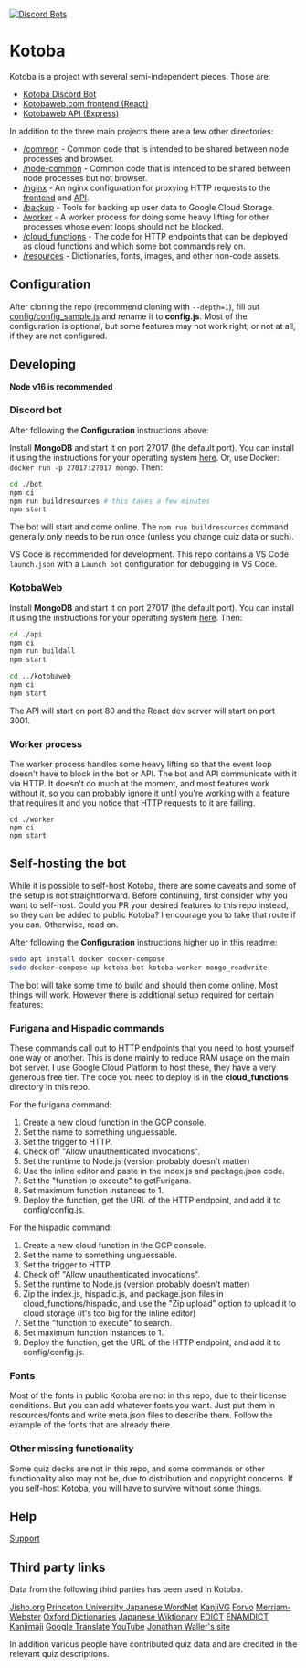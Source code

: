 [![Discord Bots](https://discordbots.org/api/widget/251239170058616833.png)](https://discordbots.org/bot/251239170058616833)

# Kotoba

Kotoba is a project with several semi-independent pieces. Those are:

* [Kotoba Discord Bot](https://github.com/mistval/kotoba/tree/master/bot)
* [Kotobaweb.com frontend (React)](https://github.com/mistval/kotoba/tree/master/kotobaweb)
* [Kotobaweb API (Express)](https://github.com/mistval/kotoba/tree/master/api)

In addition to the three main projects there are a few other directories:

* [/common](https://github.com/mistval/kotoba/tree/master/common) - Common code that is intended to be shared between node processes and browser.
* [/node-common](https://github.com/mistval/kotoba/tree/master/node-common) - Common code that is intended to be shared between node processes but not browser.
* [/nginx](https://github.com/mistval/kotoba/tree/master/nginx) - An nginx configuration for proxying HTTP requests to the [frontend](https://github.com/mistval/kotoba/tree/master/kotobaweb) and [API](https://github.com/mistval/kotoba/tree/master/api).
* [/backup](https://github.com/mistval/kotoba/tree/master/backup) - Tools for backing up user data to Google Cloud Storage.
* [/worker](https://github.com/mistval/kotoba/tree/master/worker) - A worker process for doing some heavy lifting for other processes whose event loops should not be blocked.
* [/cloud_functions](https://github.com/mistval/kotoba/tree/master/cloud_functions) - The code for HTTP endpoints that can be deployed as cloud functions and which some bot commands rely on.
* [/resources](https://github.com/mistval/kotoba/tree/master/resources) - Dictionaries, fonts, images, and other non-code assets.

## Configuration

After cloning the repo (recommend cloning with `--depth=1`), fill out [config/config_sample.js](https://github.com/mistval/kotoba/blob/master/config/config_sample.js) and rename it to **config.js**. Most of the configuration is optional, but some features may not work right, or not at all, if they are not configured.

## Developing

**Node v16 is recommended**

### Discord bot

After following the **Configuration** instructions above:

Install **MongoDB** and start it on port 27017 (the default port). You can install it using the instructions for your operating system [here](https://docs.mongodb.com/manual/installation/). Or, use Docker: `docker run -p 27017:27017 mongo`. Then:

```sh
cd ./bot
npm ci
npm run buildresources # this takes a few minutes
npm start
```

The bot will start and come online. The `npm run buildresources` command generally only needs to be run once (unless you change quiz data or such).

VS Code is recommended for development. This repo contains a VS Code `launch.json` with a `Launch bot` configuration for debugging in VS Code.

### KotobaWeb

Install **MongoDB** and start it on port 27017 (the default port). You can install it using the instructions for your operating system [here](https://docs.mongodb.com/manual/installation/). Then:

```sh
cd ./api
npm ci
npm run buildall
npm start

cd ../kotobaweb
npm ci
npm start
```

The API will start on port 80 and the React dev server will start on port 3001.

### Worker process

The worker process handles some heavy lifting so that the event loop doesn't have to block in the bot or API. The bot and API communicate with it via HTTP. It doesn't do much at the moment, and most features work without it, so you can probably ignore it until you're working with a feature that requires it and you notice that HTTP requests to it are failing.

```
cd ./worker
npm ci
npm start
```

## Self-hosting the bot

While it is possible to self-host Kotoba, there are some caveats and some of the setup is not straightforward. Before continuing, first consider why you want to self-host. Could you PR your desired features to this repo instead, so they can be added to public Kotoba? I encourage you to take that route if you can. Otherwise, read on.

After following the **Configuration** instructions higher up in this readme:

```sh
sudo apt install docker docker-compose
sudo docker-compose up kotoba-bot kotoba-worker mongo_readwrite
```

The bot will take some time to build and should then come online. Most things will work. However there is additional setup required for certain features:

### Furigana and Hispadic commands

These commands call out to HTTP endpoints that you need to host yourself one way or another. This is done mainly to reduce RAM usage on the main bot server. I use Google Cloud Platform to host these, they have a very generous free tier. The code you need to deploy is in the **cloud_functions** directory in this repo.

For the furigana command:
1. Create a new cloud function in the GCP console.
2. Set the name to something unguessable.
3. Set the trigger to HTTP.
4. Check off "Allow unauthenticated invocations".
5. Set the runtime to Node.js (version probably doesn't matter)
6. Use the inline editor and paste in the index.js and package.json code.
7. Set the "function to execute" to getFurigana.
8. Set maximum function instances to 1.
9. Deploy the function, get the URL of the HTTP endpoint, and add it to config/config.js.

For the hispadic command:
1. Create a new cloud function in the GCP console.
2. Set the name to something unguessable.
3. Set the trigger to HTTP.
4. Check off "Allow unauthenticated invocations".
5. Set the runtime to Node.js (version probably doesn't matter)
6. Zip the index.js, hispadic.js, and package.json files in cloud_functions/hispadic, and use the "Zip upload" option to upload it to cloud storage (it's too big for the inline editor)
7. Set the "function to execute" to search.
8. Set maximum function instances to 1.
9. Deploy the function, get the URL of the HTTP endpoint, and add it to config/config.js.

### Fonts

Most of the fonts in public Kotoba are not in this repo, due to their license conditions. But you can add whatever fonts you want. Just put them in resources/fonts and write meta.json files to describe them. Follow the example of the fonts that are already there.

### Other missing functionality

Some quiz decks are not in this repo, and some commands or other functionality also may not be, due to distribution and copyright concerns. If you self-host Kotoba, you will have to survive without some things.

## Help

[Support](https://discord.gg/S92qCjbNHt)

## Third party links

Data from the following third parties has been used in Kotoba.

[Jisho.org](https://jisho.org/about)
[Princeton University Japanese WordNet](http://compling.hss.ntu.edu.sg/wnja/index.en.html)
[KanjiVG](http://kanjivg.tagaini.net/)
[Forvo](https://forvo.com/)
[Merriam-Webster](https://www.merriam-webster.com)
[Oxford Dictionaries](https://www.oxforddictionaries.com/)
[Japanese Wiktionary](https://ja.wiktionary.org)
[EDICT](http://www.edrdg.org/jmdict/edict.html)
[ENAMDICT](https://www.edrdg.org/enamdict/enamdict_doc.html)
[Kanjimaji](https://github.com/maurimo/kanimaji)
[Google Translate](https://translate.google.com/)
[YouTube](https://www.youtube.com/)
[Jonathan Waller's site](http://www.tanos.co.uk/)

In addition various people have contributed quiz data and are credited in the relevant quiz descriptions.
